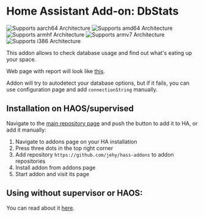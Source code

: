 # Home Assistant Add-on: DbStats

![Supports aarch64 Architecture][aarch64-shield]
![Supports amd64 Architecture][amd64-shield]
![Supports armhf Architecture][armhf-shield]
![Supports armv7 Architecture][armv7-shield]
![Supports i386 Architecture][i386-shield]

[aarch64-shield]: https://img.shields.io/badge/aarch64-yes-green.svg
[amd64-shield]: https://img.shields.io/badge/amd64-yes-green.svg
[armhf-shield]: https://img.shields.io/badge/armhf-no-red.svg
[armv7-shield]: https://img.shields.io/badge/armv7-yes-green.svg
[i386-shield]: https://img.shields.io/badge/i386-no-red.svg

This addon allows to check database usage and find out what's eating up your space.

Web page with report will look like [this](screen.png).

Addon will try to autodetect your database options, but if it fails, you can use configuration page and add `connectionString` manually.


## Installation on HAOS/supervised

Navigate to the [main repository page](https://github.com/jehy/hass-addons/tree/master)
and push the button to add it to HA, or add it manually:

1. Navigate to addons page on your HA installation
2. Press three dots in the top right corner
3. Add repository `https://github.com/jehy/hass-addons` to addon repositories
4. Install addon from addons page
5. Start addon and visit its page

## Using without supervisor or HAOS:

You can read about it [here](https://github.com/jehy/hass-dbstats).
